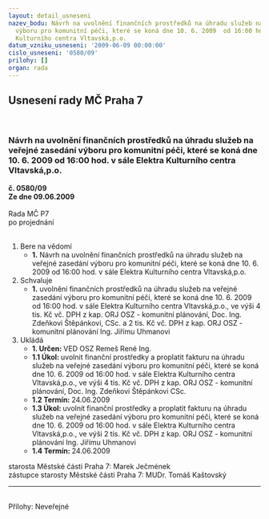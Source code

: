 ```yaml
---
layout: detail_usneseni
nazev_bodu: Návrh na uvolnění finančních prostředků na úhradu služeb na veřejné zasedání
  výboru pro komunitní péči, které se koná dne 10. 6. 2009  od 16:00 hod. v sále Elektra
  Kulturního centra Vltavská,p.o.
datum_vzniku_usneseni: '2009-06-09 00:00:00'
cislo_usneseni: '0580/09'
prilohy: []
organ: rada
---
```

<div id="ucUsn_pList" class="usn">
	<span><h2>Usnesení rady MČ Praha 7 </h2>
<br></span><div class="standBody">
<span><h3>Návrh na uvolnění finančních prostředků na úhradu služeb na veřejné zasedání výboru pro komunitní péči, které se koná dne 10. 6. 2009  od 16:00 hod. v sále Elektra Kulturního centra Vltavská,p.o.</h3></span><div class="center">
		<strong>č. 0580/09</strong><br>
	</div>
<div class="center">
		<strong>Ze dne 09.06.2009</strong><br><br>
	</div>Rada MČ P7<br> po projednání<br><br><ol>
<li>Bere na vědomí<ul><li>
<strong>1.</strong> Návrh na uvolnění finančních prostředků na úhradu služeb na veřejné zasedání výboru pro komunitní péči, které se koná dne 10. 6. 2009  od 16:00 hod. v sále Elektra Kulturního centra Vltavská,p.o.</li></ul>
</li>
<li>Schvaluje<ul><li>
<strong>1.</strong> uvolnění finančních prostředků na úhradu služeb na veřejné zasedání výboru pro komunitní péči, které se koná dne 10. 6. 2009 od 16:00 hod. v sále Elektra Kulturního centra Vltavská,p.o., ve výši 4 tis. Kč vč. DPH z kap. ORJ OSZ - komunitní plánování, Doc. Ing. Zdeňkovi Štěpánkovi, CSc. a 2 tis. Kč vč. DPH z kap. ORJ OSZ - komunitní plánování Ing. Jiřímu Uhmanovi       </li></ul>
</li>
<li>Ukládá<ul>
<li>
<strong>1. Určen: </strong>VED OSZ Remeš René Ing.</li>
<li>
<strong>1.1 Úkol: </strong>uvolnit finanční prostředky a proplatit fakturu na úhradu služeb na veřejné zasedání výboru pro komunitní péči, které se koná dne 10. 6. 2009 od 16:00 hod. v sále Elektra Kulturního centra Vltavská,p.o., ve výši 4 tis. Kč vč. DPH z kap. ORJ OSZ - komunitní plánování, Doc. Ing. Zdeňkovi Štěpánkovi CSc. </li>
<li>
<strong>1.2 Termín: </strong>24.06.2009</li>
<li>
<strong>1.3 Úkol: </strong>uvolnit finanční prostředky a proplatit fakturu na úhradu služeb na veřejné zasedání výboru pro komunitní péči, které se koná dne 10. 6. 2009 od 16:00 hod. v sále Elektra Kulturního centra Vltavská,p.o., ve výši 2 tis. Kč vč. DPH z kap. ORJ OSZ - komunitní plánování  Ing. Jiřímu Uhmanovi </li>
<li>
<strong>1.4 Termín: </strong>24.06.2009</li>
</ul>
</li>
</ol>starosta Městské části Praha 7: Marek Ječmének<br>zástupce starosty Městské části Praha 7: MUDr. Tomáš Kaštovský <hr>
<br>Přílohy: Neveřejné</div>
</div>